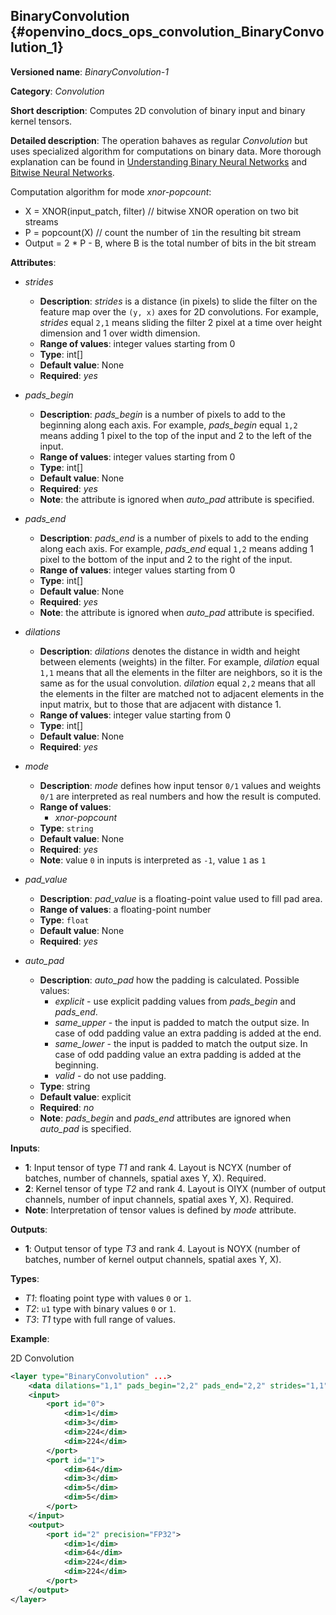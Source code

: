 ## BinaryConvolution<a name="BinaryConvolution"></a> {#openvino_docs_ops_convolution_BinaryConvolution_1}

**Versioned name**: *BinaryConvolution-1*

**Category**: *Convolution*

**Short description**: Computes 2D convolution of binary input and binary kernel tensors.

**Detailed description**: The operation bahaves as regular *Convolution* but uses specialized algorithm for computations on binary data. More thorough explanation can be found in [Understanding Binary Neural Networks](https://sushscience.wordpress.com/2017/10/01/understanding-binary-neural-networks/) and [Bitwise Neural Networks](https://saige.sice.indiana.edu/wp-content/uploads/icml2015_mkim.pdf).  


Computation algorithm for mode *xnor-popcount*: 
- X = XNOR(input_patch, filter) // bitwise XNOR operation on two bit streams
- P = popcount(X) // count the number of `1`in the resulting bit stream  
- Output = 2 * P - B, where B is the total number of bits in the bit stream 

**Attributes**:

* *strides*

  * **Description**: *strides* is a distance (in pixels) to slide the filter on the feature map over the `(y, x)` axes for 2D convolutions. For example, *strides* equal `2,1` means sliding the filter 2 pixel at a time over height dimension and 1 over width dimension.
  * **Range of values**: integer values starting from 0
  * **Type**: int[]
  * **Default value**: None
  * **Required**: *yes*

* *pads_begin*

  * **Description**: *pads_begin* is a number of pixels to add to the beginning along each axis. For example, *pads_begin* equal `1,2` means adding 1 pixel to the top of the input and 2 to the left of the input.
  * **Range of values**: integer values starting from 0
  * **Type**: int[]
  * **Default value**: None
  * **Required**: *yes*
  * **Note**: the attribute is ignored when *auto_pad* attribute is specified.

* *pads_end*

  * **Description**: *pads_end* is a number of pixels to add to the ending along each axis. For example, *pads_end* equal `1,2` means adding 1 pixel to the bottom of the input and 2 to the right of the input.
  * **Range of values**: integer values starting from 0
  * **Type**: int[]
  * **Default value**: None
  * **Required**: *yes*
  * **Note**: the attribute is ignored when *auto_pad* attribute is specified.

* *dilations*

  * **Description**: *dilations* denotes the distance in width and height between elements (weights) in the filter. For example, *dilation* equal `1,1` means that all the elements in the filter are neighbors, so it is the same as for the usual convolution. *dilation* equal `2,2` means that all the elements in the filter are matched not to adjacent elements in the input matrix, but to those that are adjacent with distance 1.
  * **Range of values**: integer value starting from 0
  * **Type**: int[]
  * **Default value**: None
  * **Required**: *yes*

* *mode*

  * **Description**: *mode* defines how input tensor `0/1` values and weights `0/1` are interpreted as real numbers and how the result is computed.
  * **Range of values**:
    * *xnor-popcount*
  * **Type**: `string`
  * **Default value**: None
  * **Required**: *yes*
  *  **Note**: value `0` in inputs is interpreted as `-1`, value `1` as `1`

* *pad_value*

  * **Description**: *pad_value* is a floating-point value used to fill pad area.
  * **Range of values**: a floating-point number
  * **Type**: `float`
  * **Default value**: None
  * **Required**: *yes*

* *auto_pad*

  * **Description**: *auto_pad* how the padding is calculated. Possible values:
    * *explicit* - use explicit padding values from *pads_begin* and *pads_end*.
    * *same_upper* - the input is padded to match the output size. In case of odd padding value an extra padding is added at the end.
    * *same_lower* - the input is padded to match the output size. In case of odd padding value an extra padding is added at the beginning.
    * *valid* - do not use padding.
  * **Type**: string
  * **Default value**: explicit
  * **Required**: *no*
  * **Note**: *pads_begin* and *pads_end* attributes are ignored when *auto_pad* is specified.
  
**Inputs**:

*   **1**: Input tensor of type *T1* and rank 4. Layout is NCYX (number of batches, number of channels, spatial axes Y, X). Required.
*   **2**: Kernel tensor of type *T2* and rank 4. Layout is OIYX (number of output channels, number of input channels, spatial axes Y, X). Required.
*   **Note**: Interpretation of tensor values is defined by *mode* attribute.

**Outputs**:

*   **1**: Output tensor of type *T3* and rank 4. Layout is NOYX (number of batches, number of kernel output channels, spatial axes Y, X).
  
**Types**:

* *T1*: floating point type with values `0` or `1`.
* *T2*: `u1` type with binary values `0` or `1`.
* *T3*: *T1* type with full range of values.

**Example**:

2D Convolution
```xml
<layer type="BinaryConvolution" ...>
    <data dilations="1,1" pads_begin="2,2" pads_end="2,2" strides="1,1" mode="xnor-popcount" pad_value="0" auto_pad="explicit"/>
    <input>
        <port id="0">
            <dim>1</dim>
            <dim>3</dim>
            <dim>224</dim>
            <dim>224</dim>
        </port>
        <port id="1">
            <dim>64</dim>
            <dim>3</dim>
            <dim>5</dim>
            <dim>5</dim>
        </port>
    </input>
    <output>
        <port id="2" precision="FP32">
            <dim>1</dim>
            <dim>64</dim>
            <dim>224</dim>
            <dim>224</dim>
        </port>
    </output>
</layer>
```
